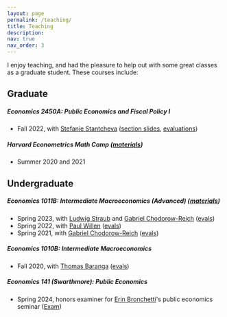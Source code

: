 ```yaml
---
layout: page
permalink: /teaching/
title: Teaching
description:  
nav: true
nav_order: 3
---
```


I enjoy teaching, and had the pleasure to help out with some great classes as a graduate student. These courses include:

## Graduate

##### Economics 2450A: Public Economics and Fiscal Policy I
  - Fall 2022, with [Stefanie Stantcheva](https://scholar.harvard.edu/stantcheva/home) ([section slides](https://mdroste.com/ec2450a), [evaluations](https://mdroste.com/files/evaluations_ec2450a_fall2022.pdf))

##### Harvard Econometrics Math Camp ([materials](http://www.github.com/mdroste/metrics-mathcamp-2021))
  - Summer 2020 and 2021 


## Undergraduate

##### Economics 1011B: Intermediate Macroeconomics (Advanced) ([materials](https://mdroste.com/ec1011b))
  - Spring 2023, with [Ludwig Straub](https://scholar.harvard.edu/straub/home) and [Gabriel Chodorow-Reich](https://scholar.harvard.edu/chodorow-reich/home) ([evals](https://mdroste.com/files/evaluations_ec1011b_spring2023.pdf)) 
  - Spring 2022, with [Paul Willen](https://www.bostonfed.org/people/bank/paul-willen.aspx) ([evals](https://mdroste.com/files/evaluations_ec1011b_spring2022.pdf))
  - Spring 2021, with [Gabriel Chodorow-Reich](https://scholar.harvard.edu/chodorow-reich/home) ([evals](https://mdroste.com/files/evaluations_ec1011b_spring2021.pdf))

##### Economics 1010B: Intermediate Macroeconomics
  - Fall 2020, with [Thomas Baranga](https://economics.harvard.edu/people/thomas-baranga) ([evals](https://mdroste.com/files/evaluations_ec1010b_fall2020.pdf))

##### Economics 141 (Swarthmore): Public Economics
  - Spring 2024, honors examiner for [Erin Bronchetti](https://www.swarthmore.edu/profile/erin-bronchetti)'s public economics seminar ([Exam](http://mdroste.com/files/ec141_honors_exam_spring24.pdf))
